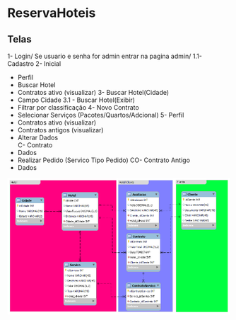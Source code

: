 # ReservaHoteis
## Telas
1- Login/
  Se usuario e senha for admin entrar na pagina admin/
1.1- Cadastro
2- Inicial
  - Perfil
  - Buscar Hotel
  - Contratos ativo (visualizar)
3- Buscar Hotel(Cidade)
  - Campo Cidade
3.1 - Buscar Hotel(Exibir)
  - Filtrar por classificação
4- Novo Contrato
  - Selecionar Serviços (Pacotes/Quartos/Adcional)
5- Perfil
  - Contratos ativo (visualizar)
  - Contratos antigos (visualizar)
  - Alterar Dados
\
C- Contrato
  - Dados
  - Realizar Pedido (Servico Tipo Pedido)
CO- Contrato Antigo
  - Dados

![alt text](https://github.com/JoaoSecate/ReservaHoteis/blob/master/DB/ReservaHoteis_DB_Model.png)
